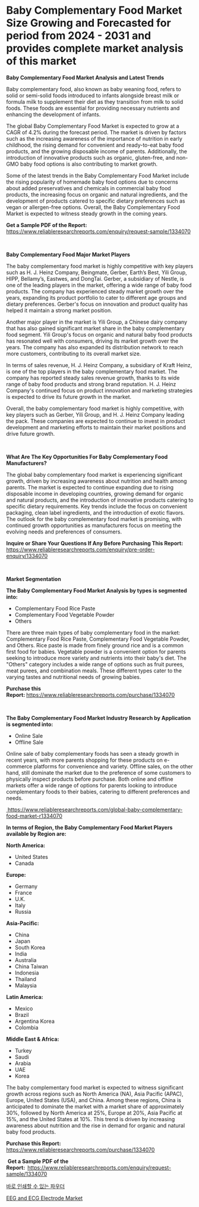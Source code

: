 <p><h1>Baby Complementary Food Market Size Growing and Forecasted for period from 2024 - 2031 and provides complete market analysis of this market</h1></p><p><strong>Baby Complementary Food Market Analysis and Latest Trends</strong></p>
<p><p>Baby complementary food, also known as baby weaning food, refers to solid or semi-solid foods introduced to infants alongside breast milk or formula milk to supplement their diet as they transition from milk to solid foods. These foods are essential for providing necessary nutrients and enhancing the development of infants.</p><p>The global Baby Complementary Food Market is expected to grow at a CAGR of 4.2% during the forecast period. The market is driven by factors such as the increasing awareness of the importance of nutrition in early childhood, the rising demand for convenient and ready-to-eat baby food products, and the growing disposable income of parents. Additionally, the introduction of innovative products such as organic, gluten-free, and non-GMO baby food options is also contributing to market growth.</p><p>Some of the latest trends in the Baby Complementary Food Market include the rising popularity of homemade baby food options due to concerns about added preservatives and chemicals in commercial baby food products, the increasing focus on organic and natural ingredients, and the development of products catered to specific dietary preferences such as vegan or allergen-free options. Overall, the Baby Complementary Food Market is expected to witness steady growth in the coming years.</p></p>
<p><strong>Get a Sample PDF of the Report:&nbsp;</strong> <a href="https://www.reliableresearchreports.com/enquiry/request-sample/1334070">https://www.reliableresearchreports.com/enquiry/request-sample/1334070</a></p>
<p>&nbsp;</p>
<p><strong>Baby Complementary Food Major Market Players</strong></p>
<p><p>The baby complementary food market is highly competitive with key players such as H. J. Heinz Company, Beingmate, Gerber, Earth’s Best, Yili Group, HIPP, Bellamy’s, Eastwes, and DongTai. Gerber, a subsidiary of Nestle, is one of the leading players in the market, offering a wide range of baby food products. The company has experienced steady market growth over the years, expanding its product portfolio to cater to different age groups and dietary preferences. Gerber's focus on innovation and product quality has helped it maintain a strong market position.</p><p>Another major player in the market is Yili Group, a Chinese dairy company that has also gained significant market share in the baby complementary food segment. Yili Group's focus on organic and natural baby food products has resonated well with consumers, driving its market growth over the years. The company has also expanded its distribution network to reach more customers, contributing to its overall market size.</p><p>In terms of sales revenue, H. J. Heinz Company, a subsidiary of Kraft Heinz, is one of the top players in the baby complementary food market. The company has reported steady sales revenue growth, thanks to its wide range of baby food products and strong brand reputation. H. J. Heinz Company's continued focus on product innovation and marketing strategies is expected to drive its future growth in the market.</p><p>Overall, the baby complementary food market is highly competitive, with key players such as Gerber, Yili Group, and H. J. Heinz Company leading the pack. These companies are expected to continue to invest in product development and marketing efforts to maintain their market positions and drive future growth.</p></p>
<p>&nbsp;</p>
<p><strong>What Are The Key Opportunities For Baby Complementary Food Manufacturers?</strong></p>
<p><p>The global baby complementary food market is experiencing significant growth, driven by increasing awareness about nutrition and health among parents. The market is expected to continue expanding due to rising disposable income in developing countries, growing demand for organic and natural products, and the introduction of innovative products catering to specific dietary requirements. Key trends include the focus on convenient packaging, clean label ingredients, and the introduction of exotic flavors. The outlook for the baby complementary food market is promising, with continued growth opportunities as manufacturers focus on meeting the evolving needs and preferences of consumers.</p></p>
<p><strong>Inquire or Share Your Questions If Any Before Purchasing This Report:</strong> <a href="https://www.reliableresearchreports.com/enquiry/pre-order-enquiry/1334070">https://www.reliableresearchreports.com/enquiry/pre-order-enquiry/1334070</a></p>
<p>&nbsp;</p>
<p><strong>Market Segmentation</strong></p>
<p><strong>The Baby Complementary Food Market Analysis by types is segmented into:</strong></p>
<p><ul><li>Complementary Food Rice Paste</li><li>Complementary Food Vegetable Powder</li><li>Others</li></ul></p>
<p><p>There are three main types of baby complementary food in the market: Complementary Food Rice Paste, Complementary Food Vegetable Powder, and Others. Rice paste is made from finely ground rice and is a common first food for babies. Vegetable powder is a convenient option for parents seeking to introduce more variety and nutrients into their baby's diet. The "Others" category includes a wide range of options such as fruit purees, meat purees, and combination meals. These different types cater to the varying tastes and nutritional needs of growing babies.</p></p>
<p><strong>Purchase this Report:&nbsp;</strong><a href="https://www.reliableresearchreports.com/purchase/1334070">https://www.reliableresearchreports.com/purchase/1334070</a></p>
<p>&nbsp;</p>
<p><strong>The Baby Complementary Food Market Industry Research by Application is segmented into:</strong></p>
<p><ul><li>Online Sale</li><li>Offline Sale</li></ul></p>
<p><p>Online sale of baby complementary foods has seen a steady growth in recent years, with more parents shopping for these products on e-commerce platforms for convenience and variety. Offline sales, on the other hand, still dominate the market due to the preference of some customers to physically inspect products before purchase. Both online and offline markets offer a wide range of options for parents looking to introduce complementary foods to their babies, catering to different preferences and needs.</p></p>
<p><a href="https://www.reliableresearchreports.com/global-baby-complementary-food-market-r1334070">&nbsp;https://www.reliableresearchreports.com/global-baby-complementary-food-market-r1334070</a></p>
<p><strong>In terms of Region, the Baby Complementary Food Market Players available by Region are:</strong></p>
<p>
    <p> <strong> North America: </strong>
        <ul>
            <li>United States</li>
            <li>Canada</li>
        </ul>
        </p> 
    <p> <strong> Europe: </strong>
        <ul>
            <li>Germany</li>
            <li>France</li>
            <li>U.K.</li>
            <li>Italy</li>
            <li>Russia</li>
        </ul>
        </p> 
    <p> <strong> Asia-Pacific: </strong>
        <ul>
            <li>China</li>
            <li>Japan</li>
            <li>South Korea</li>
            <li>India</li>
            <li>Australia</li>
            <li>China Taiwan</li>
            <li>Indonesia</li>
            <li>Thailand</li>
            <li>Malaysia</li>
        </ul>
        </p> 
    <p> <strong> Latin America: </strong>
        <ul>
            <li>Mexico</li>
            <li>Brazil</li>
            <li>Argentina Korea</li>
            <li>Colombia</li>
        </ul>
        </p> 
    <p> <strong> Middle East & Africa: </strong>
        <ul>
            <li>Turkey</li>
            <li>Saudi</li>
            <li>Arabia</li>
            <li>UAE</li>
            <li>Korea</li>
        </ul>
    </p>
    </p>
<p><p>The baby complementary food market is expected to witness significant growth across regions such as North America (NA), Asia Pacific (APAC), Europe, United States (USA), and China. Among these regions, China is anticipated to dominate the market with a market share of approximately 30%, followed by North America at 25%, Europe at 20%, Asia Pacific at 15%, and the United States at 10%. This trend is driven by increasing awareness about nutrition and the rise in demand for organic and natural baby food products.</p></p>
<p><strong>Purchase this Report: </strong><a href="https://www.reliableresearchreports.com/purchase/1334070">https://www.reliableresearchreports.com/purchase/1334070</a></p>
<p>&nbsp;<strong>Get a Sample PDF of the Report:&nbsp;&nbsp;</strong><a href="https://www.reliableresearchreports.com/enquiry/request-sample/1334070">https://www.reliableresearchreports.com/enquiry/request-sample/1334070</a></p>
<p><strong></strong></p>
<p><p><a href="https://github.com/tukangkrupk/Market-Research-Report-List-1/blob/main/481541592978.md">바로 인쇄할 수 있는 파우더</a></p><p><a href="https://view.publitas.com/reportprime-1/eeg-and-ecg-electrode-market-furnishes-information-on-market-share-market-trends-and-market-growth/">EEG and ECG Electrode Market</a></p></p>